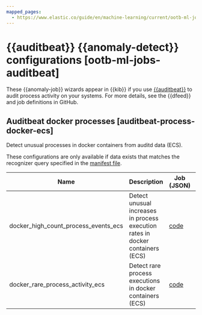```yaml
---
mapped_pages:
  - https://www.elastic.co/guide/en/machine-learning/current/ootb-ml-jobs-auditbeat.html
---
```


# {{auditbeat}} {{anomaly-detect}} configurations [ootb-ml-jobs-auditbeat]

These {{anomaly-job}} wizards appear in {{kib}} if you use [{{auditbeat}}](asciidocalypse://docs/reference/auditbeat/auditbeat.md) to audit process activity on your systems. For more details, see the {{dfeed}} and job definitions in GitHub.


## Auditbeat docker processes [auditbeat-process-docker-ecs]

Detect unusual processes in docker containers from auditd data (ECS).

These configurations are only available if data exists that matches the recognizer query specified in the [manifest file](https://github.com/elastic/kibana/blob/master/x-pack/plugins/ml/server/models/data_recognizer/modules/auditbeat_process_docker_ecs/manifest.json#L8).

| Name | Description | Job (JSON)| Datafeed |
| --- | --- | --- | --- |
| docker_high_count_process_events_ecs | Detect unusual increases in process execution rates in docker containers (ECS) | [code](https://github.com/elastic/kibana/blob/master/x-pack/plugins/ml/server/models/data_recognizer/modules/auditbeat_process_docker_ecs/ml/docker_high_count_process_events_ecs.json) | [code](https://github.com/elastic/kibana/blob/master/x-pack/plugins/ml/server/models/data_recognizer/modules/auditbeat_process_docker_ecs/ml/datafeed_docker_high_count_process_events_ecs.json) |
| docker_rare_process_activity_ecs | Detect rare process executions in docker containers (ECS) | [code](https://github.com/elastic/kibana/blob/master/x-pack/plugins/ml/server/models/data_recognizer/modules/auditbeat_process_docker_ecs/ml/docker_rare_process_activity_ecs.json) | [code](https://github.com/elastic/kibana/blob/master/x-pack/plugins/ml/server/models/data_recognizer/modules/auditbeat_process_docker_ecs/ml/datafeed_docker_rare_process_activity_ecs.json) |

